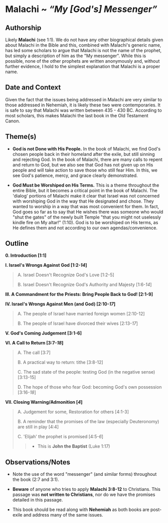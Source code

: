 # Malachi ~ *“My [God's] Messenger”*


## Authorship
Likely **Malachi** (see 1:1).  We do not have any other biographical details given about Malachi in the Bible and this, combined with Malachi's generic name, has led some scholars to argue that Malachi is not the name of the prophet, but simply a description of him as the "My messenger".  While this is possible, none of the other prophets are written anonymously and, without further evidence, I hold to the simplest explanation that Malachi is a proper name.


## Date and Context
Given the fact that the issues being addressed in Malachi are very similar to those addressed in Nehemiah, it is likely these two were contemporaries.  It is safe to say that Malachi was written between 435 - 430 BC.  According to most scholars, this makes Malachi the last book in the Old Testament Canon.


## Theme(s)
- **God is not Done with His People.**  In the book of Malachi, we find God's chosen people back in their homeland after the exile, but still sinning and rejecting God.  In the book of Malachi, there are many calls to repent and return to God, but we also see that God has not given up on His people and will take action to save those who still fear Him.  In this, we see God's patience, mercy, and grace clearly demonstrated.

- **God Must be Worshiped on His Terms.**  This is a theme throughout the entire Bible, but it becomes a critical point in the book of Malachi.  The 'dialog' portions of Malachi make it clear that Israel was not concerned with worshiping God in the way that He designated and chose.  They wanted to worship in a way that was most convenient for them.  In fact, God goes so far as to say that He wishes there was someone who would "shut the gates" of the newly built Temple "that you might not uselessly kindle fire on My altar!" (1:10).  God is to be worshiped on His terms, as He defines them and not according to our own agendas/convenience.


## Outline
**0. Introduction  [1:1]**

**I. Israel's Wrongs Against God  [1:2-*14*]**

  > A. Israel Doesn't Recognize God's Love  [1:2-5]
  > 
  > B. Israel Doesn't Recognize God's Authority and Majesty  [1:6-*14*]

**III. A Commandment for the Priests: Bring People Back to God!  [2:1-9]**

**IV. Israel's Wrongs Against Men (and God)  [2:10-*17*]**

  > A. The people of Israel have married foreign women [2:10-12]
  > 
  > B. The people of Israel have divorced their wives  [2:13-*17*]

**V. God's Coming Judgement  [3:1-6]**

**VI. A Call to Return  [3:7-*18*]**

  > A. The call  [3:7]
  > 
  > B. A practical way to return: tithe  [3:8-12]
  > 
  > C. The sad state of the people: testing God (in the negative sense)  [3:13-15]
  > 
  > D. The hope of those who fear God: becoming God's own possession  [3:16-*18*]

**VII. Closing Warning/Admonition  [*4*]**

  > A. Judgement for some, Restoration for others  [4:1-3]
  > 
  > B. A reminder that the promises of the law (especially Deuteronomy) are still in play  [4:4]
  > 
  > C. 'Elijah' the prophet is promised  [4:5-*6*]
  > > - This is **John the Baptist** (Luke 1:17)


## Observations/Notes
  - Note the use of the word "messenger" (and similar forms) throughout the book (2:7 and 3:1).

  - **Beware** of anyone who tries to apply **Malachi 3:8-12** to Christians.  This passage was **not written to Christians**, nor do we have the promises detailed in this passage.

  - This book should be read along with **Nehemiah** as both books are post-exile and address many of the same issues.
